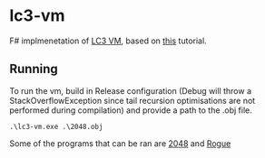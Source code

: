 # lc3-vm

F# implmenetation of [LC3 VM](https://en.wikipedia.org/wiki/Little_Computer_3), based on [this](https://justinmeiners.github.io/lc3-vm/) tutorial.

## Running

To run the vm, build in Release configuration (Debug will throw a StackOverflowException since tail recursion optimisations are not performed during compilation) and provide a path to the .obj file.

```
.\lc3-vm.exe .\2048.obj
```

Some of the programs that can be ran are [2048](https://github.com/rpendleton/lc3-2048) and [Rogue](https://github.com/justinmeiners/lc3-rogue)
